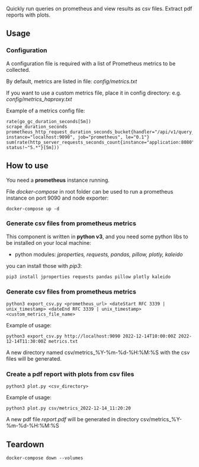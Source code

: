 Quickly run queries on prometheus and view results as csv files. Extract pdf reports with plots.

## Usage

### Configuration

A configuration file is required with a list of Prometheus metrics to be collected.

By default, metrics are listed in file: _config/metrics.txt_

If you want to use a custom metrics file, place it in config directory:
e.g. _config/metrics_haproxy.txt_

Example of a metrics config file:

```
rate(go_gc_duration_seconds[5m])
scrape_duration_seconds
prometheus_http_request_duration_seconds_bucket{handler="/api/v1/query_range", instance="localhost:9090", job="prometheus", le="0.1"}
sum(rate(http_server_requests_seconds_count{instance="application:8080", status!~"5.*"}[5m]))
```

## How to use

You need a **prometheus** instance running.

File _docker-compose_ in root folder can be used to run a prometheus instance on port 9090 and node exporter:

```
docker-compose up -d 
```

### Generate csv files from prometheus metrics

This component is written in **python v3**, and you need some python libs to be installed on your local machine:

 - python modules: _jproperties, requests, pandas, pillow, plotly, kaleido_

you can install those with _pip3_:

```
pip3 install jproperties requests pandas pillow plotly kaleido
```

### Generate csv files from prometheus metrics

```
python3 export_csv.py <prometheus_url> <dateStart RFC 3339 | unix_timestamp> <dateEnd RFC 3339 | unix_timestamp> <custom_metrics_file_name>
```

Example of usage:

```
python3 export_csv.py http://localhost:9090 2022-12-14T10:00:00Z 2022-12-14T11:30:00Z metrics.txt
```

A new directory named csv/metrics_%Y-%m-%d-%H:%M:%S with the csv files will be generated.

### Create a pdf report with plots from csv files

```
python3 plot.py <csv_directory>
```

Example of usage:

```
python3 plot.py csv/metrics_2022-12-14_11:20:20
```

A new pdf file *report.pdf* will be generated in directory csv/metrics_%Y-%m-%d-%H:%M:%S

## Teardown

```
docker-compose down --volumes
```

